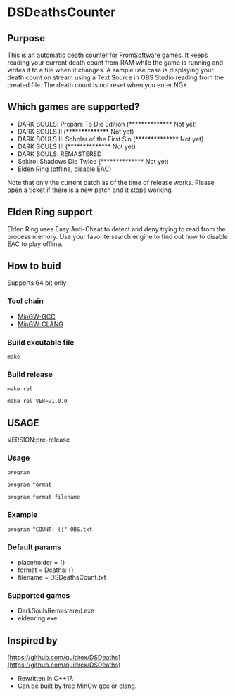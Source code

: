 # DSDeathsCounter

## Purpose

This is an automatic death counter for FromSoftware games. It keeps reading your current death count from RAM while the game is running and writes it to a file when it changes. A sample use case is displaying your death count on stream using a Text Source in OBS Studio reading from the created file.
The death count is not reset when you enter NG+.

## Which games are supported?

 * DARK SOULS: Prepare To Die Edition (************** Not yet)
 * DARK SOULS II (************** Not yet)
 * DARK SOULS II: Scholar of the First Sin (************** Not yet)
 * DARK SOULS III (************** Not yet)
 * DARK SOULS: REMASTERED
 * Sekiro: Shadows Die Twice (************** Not yet)
 * Elden Ring (offline, disable EAC)

 Note that only the current patch as of the time of release works. Please open a ticket if there is a new patch and it stops working.

## Elden Ring support

Elden Ring uses Easy Anti-Cheat to detect and deny trying to read from the process memory. Use your favorite search engine to find out how to disable EAC to play offline.

## How to buid
 Supports 64 bit only
### Tool chain
 * [MinGW-GCC](https://github.com/skeeto/w64devkit)
 * [MinGW-CLANG](https://github.com/mstorsjo/llvm-mingw)
### Build excutable file
```
make
```
### Build release
```
make rel
```

```
make rel VER=v1.0.0
```

## USAGE

VERSION:pre-release

### Usage
```
program
```
```
program format
```
```
program format filename
```

### Example
```
program "COUNT: {}" OBS.txt
```

### Default params
 * placeholder = {}
 * format = Deaths: {}
 * filename = DSDeathsCount.txt

### Supported games
 * DarkSoulsRemastered.exe
 * eldenring.exe

## Inspired by
 [https://github.com/quidrex/DSDeaths](https://github.com/quidrex/DSDeaths)
 * Rewritten in C++17.
 * Can be built by free MinGw gcc or clang.